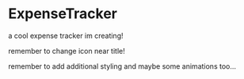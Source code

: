 # ExpenseTracker
a cool expense tracker im creating!

remember to change icon near title!

remember to add additional styling and maybe some animations too...